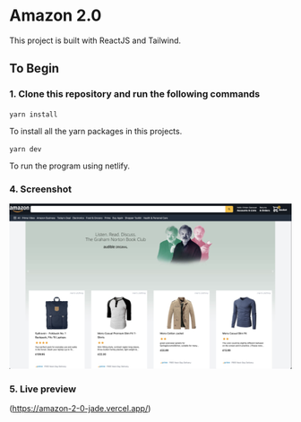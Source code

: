 # Amazon 2.0

This project is built with ReactJS and Tailwind.

## To Begin

### 1. Clone this repository and run the following commands

`yarn install`

To install all the yarn packages in this projects.

`yarn dev`

To run the program using netlify.

### 4. Screenshot

![Alt text](/amazon-2.0.png?raw=true)

### 5. Live preview

(https://amazon-2-0-jade.vercel.app/)

